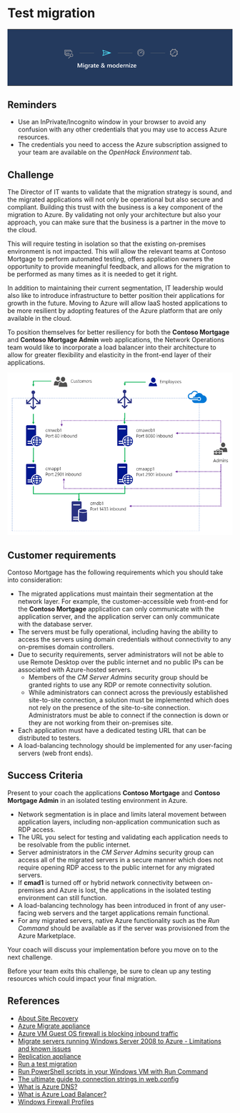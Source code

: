 # Test migration

<table style="width: 100%; background-color: #243A5E; text-align: center">
<tr>
<td align="center"><img style="border: 0px" src="images/migrate_header_migrate.png" alt="Migrate and modernize phase of migration" /></td>
</tr>
</table>

## Reminders

* Use an InPrivate/Incognito window in your browser to avoid any confusion with any other credentials that you may use to access Azure resources.
* The credentials you need to access the Azure subscription assigned to your team are available on the *OpenHack Environment* tab.

## Challenge

The Director of IT wants to validate that the migration strategy is sound, and the migrated applications will not only be operational but also secure and compliant. Building this trust with the business is a key component of the migration to Azure. By validating not only your architecture but also your approach, you can make sure that the business is a partner in the move to the cloud.

This will require testing in isolation so that the existing on-premises environment is not impacted. This will allow the relevant teams at Contoso Mortgage to perform automated testing, offers application owners the opportunity to provide meaningful feedback, and allows for the migration to be performed as many times as it is needed to get it right.

In addition to maintaining their current segmentation, IT leadership would also like to introduce infrastructure to better position their applications for growth in the future. Moving to Azure will allow IaaS hosted applications to be more resilient by adopting features of the Azure platform that are only available in the cloud.

To position themselves for better resiliency for both the **Contoso Mortgage** and **Contoso Mortgage Admin** web applications, the Network Operations team would like to incorporate a load balancer into their architecture to allow for greater flexibility and elasticity in the front-end layer of their applications.

![Application Access and Ports](images/cm_apps_azure_architecture_w_admin.png)

## Customer requirements

Contoso Mortgage has the following requirements which you should take into consideration:

* The migrated applications must maintain their segmentation at the network layer. For example, the customer-accessible web front-end for the **Contoso Mortgage** application can only communicate with the application server, and the application server can only communicate with the database server.
* The servers must be fully operational, including having the ability to access the servers using domain credentials without connectivity to any on-premises domain controllers.
* Due to security requirements, server administrators will not be able to use Remote Desktop over the public internet and no public IPs can be associated with Azure-hosted servers.
    * Members of the *CM Server Admins* security group should be granted rights to use any RDP or remote connectivity solution.
    * While administrators can connect across the previously established site-to-site connection, a solution must be implemented which does not rely on the presence of the site-to-site connection. Administrators must be able to connect if the connection is down or they are not working from their on-premises site.
* Each application must have a dedicated testing URL that can be distributed to testers.
* A load-balancing technology should be implemented for any user-facing servers (web front ends).

## Success Criteria

Present to your coach the applications **Contoso Mortgage** and **Contoso Mortgage Admin** in an isolated testing environment in Azure.

* Network segmentation is in place and limits lateral movement between application layers, including non-application communication such as RDP access.
* The URL you select for testing and validating each application needs to be resolvable from the public internet.
* Server administrators in the *CM Server Admins* security group can access all of the migrated servers in a secure manner which does not require opening RDP access to the public internet for any migrated servers.
* If **cmad1** is turned off or hybrid network connectivity between on-premises and Azure is lost, the applications in the isolated testing environment can still function.
* A load-balancing technology has been introduced in front of any user-facing web servers and the target applications remain functional.
* For any migrated servers, native Azure functionality such as the *Run Command* should be available as if the server was provisioned from the Azure Marketplace.

Your coach will discuss your implementation before you move on to the next challenge.

Before your team exits this challenge, be sure to clean up any testing resources which could impact your final migration.

## References

* <a href="https://docs.microsoft.com/azure/site-recovery/site-recovery-overview" target="_blank">About Site Recovery</a>
* <a href="https://docs.microsoft.com/azure/migrate/migrate-appliance" target="_blank">Azure Migrate appliance</a>
* <a href="https://docs.microsoft.com/azure/virtual-machines/troubleshooting/guest-os-firewall-blocking-inbound-traffic" target="_blank">Azure VM Guest OS firewall is blocking inbound traffic</a>
* <a href="https://docs.microsoft.com/azure/site-recovery/migrate-tutorial-windows-server-2008#limitations-and-known-issues" target="_blank">Migrate servers running Windows Server 2008 to Azure - Limitations and known issues</a>
* <a href="https://docs.microsoft.com/azure/migrate/migrate-replication-appliance" target="_blank">Replication appliance</a>
* <a href="https://docs.microsoft.com/azure/migrate/tutorial-migrate-hyper-v#run-a-test-migration" target="_blank">Run a test migration</a>
* <a href="https://docs.microsoft.com/azure/virtual-machines/windows/run-command" target="_blank">Run PowerShell scripts in your Windows VM with Run Command</a>
* <a href="https://blog.elmah.io/the-ultimate-guide-to-connection-strings-in-web-config/" target="_blank">The ultimate guide to connection strings in web.config</a>
* <a href="https://docs.microsoft.com/azure/dns/dns-overview" target="_blank">What is Azure DNS?</a>
* <a href="https://docs.microsoft.com/azure/load-balancer/load-balancer-overview" target="_blank">What is Azure Load Balancer?</a>
* <a href="https://docs.microsoft.com/previous-versions/windows/desktop/ics/windows-firewall-profiles" target="_blank">Windows Firewall Profiles</a>
